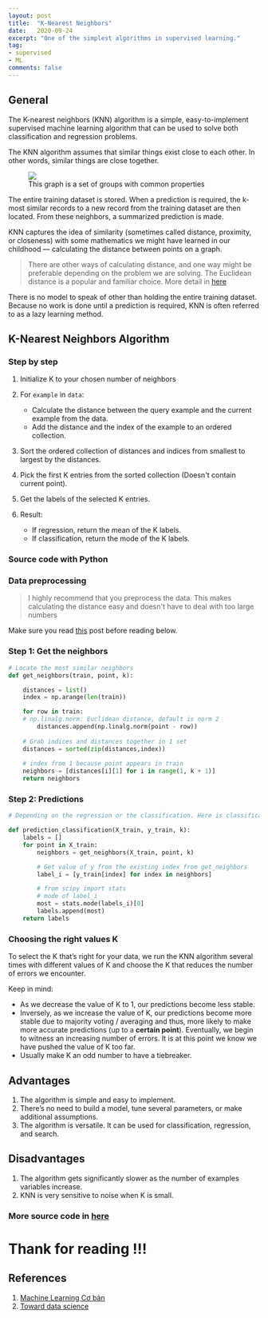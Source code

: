 ```yaml
---
layout: post
title:  "K-Nearest Neighbors"
date:   2020-09-24
excerpt: "One of the simplest algorithms in supervised learning."
tag:
- supervised
- ML
comments: false
---
```


## General

The K-nearest neighbors (KNN) algorithm is a simple, easy-to-implement supervised machine learning algorithm that can be used to solve both classification and regression problems.

The KNN algorithm assumes that similar things exist close to each other. In other words, similar things are close together.

<figure>
	<a href="https://3qeqpr26caki16dnhd19sv6by6v-wpengine.netdna-ssl.com/wp-content/uploads/2014/09/k-Nearest-Neighbors-algorithm.png"><img src="https://3qeqpr26caki16dnhd19sv6by6v-wpengine.netdna-ssl.com/wp-content/uploads/2014/09/k-Nearest-Neighbors-algorithm.png"></a>
	<figcaption> This graph is a set of groups with common properties
    </figcaption>
</figure>

The entire training dataset is stored. When a prediction is required, the k-most similar records to a new record from the training dataset are then located. From these neighbors, a summarized prediction is made.

KNN captures the idea of similarity (sometimes called distance, proximity, or closeness) with some mathematics we might have learned in our childhood — calculating the distance between points on a graph.

> There are other ways of calculating distance, and one way might be preferable depending on the problem we are solving. The Euclidean distance is a popular and familiar choice. More detail in [here](https://https://pywind.github.io//Math-in-ML/)

There is no model to speak of other than holding the entire training dataset. Because no work is done until a prediction is required, KNN is often referred to as a lazy learning method.


## K-Nearest Neighbors Algorithm

### Step by step

1. Initialize K to your chosen number of neighbors
2. For `example` in `data`:
   
   * Calculate the distance between the query example and the current example from the data.
   * Add the distance and the index of the example to an ordered collection.
3. Sort the ordered collection of distances and indices from smallest to largest by the distances.
4. Pick the first K entries from the sorted collection (Doesn't contain current point).
5. Get the labels of the selected K entries.
6. Result:
   *  If regression, return the mean of the K labels.
   *  If classification, return the mode of the K labels.

### Source code with Python

### Data preprocessing

> I highly recommend that you preprocess the data. This makes calculating the distance easy and doesn't have to deal with too large numbers

Make sure you read [this](https://pywind.github.io//advance/) post before reading below.

### Step 1: Get the neighbors

```python
# Locate the most similar neighbors
def get_neighbors(train, point, k):

    distances = list()
    index = np.arange(len(train))

    for row in train:
	# np.linalg.norm: Euclidean distance, default is norm 2
        distances.append(np.linalg.norm(point - row))
	
	# Grab indices and distances together in 1 set
    distances = sorted(zip(distances,index))
	
    # index from 1 because point appears in train
    neighbors = [distances[i][1] for i in range(1, k + 1)]
    return neighbors
```

### Step 2: Predictions

```python
# Depending on the regression or the classification. Here is classification

def prediction_classification(X_train, y_train, k):
    labels = []
    for point in X_train:
        neighbors = get_neighbors(X_train, point, k)

		# Get value of y from the existing index from get_neighbors 
        label_i = [y_train[index] for index in neighbors]

		# from scipy import stats
		# mode of label_i
        most = stats.mode(labels_i)[0]
        labels.append(most)
    return labels
```

### Choosing the right values K

To select the K that’s right for your data, we run the KNN algorithm several times with different values of K and choose the K that reduces the number of errors we encounter.

Keep in mind:

* As we decrease the value of K to 1, our predictions become less stable.
* Inversely, as we increase the value of K, our predictions become more stable due to majority voting / averaging and thus, more likely to make more accurate predictions (up to a **certain point**). Eventually, we begin to witness an increasing number of errors. It is at this point we know we have pushed the value of K too far.
* Usually make K an odd number to have a tiebreaker.

## Advantages

1. The algorithm is simple and easy to implement.
2. There’s no need to build a model, tune several parameters, or make additional assumptions.
3. The algorithm is versatile. It can be used for classification, regression, and search.

## Disadvantages

1. The algorithm gets significantly slower as the number of examples  variables increase.
2. KNN is very sensitive to noise when K is small.

### More source code in [here](https://github.com/pywind/ML_repo/blob/master/K-Nearest-Neighbors.ipynb)

# Thank for reading !!!

## References

1. [Machine Learning Cơ bản](https://machinelearningcoban.com/2017/01/08/knn/)
2. [Toward data science](https://towardsdatascience.com/machine-learning-basics-with-the-k-nearest-neighbors-algorithm-6a6e71d01761)
